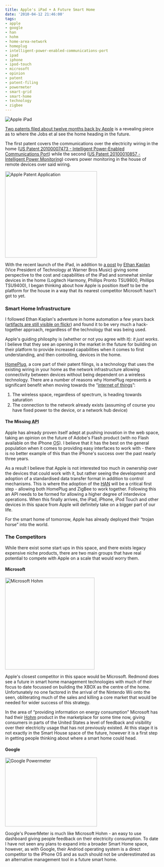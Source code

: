 ```yaml
---
title: Apple's iPad + A Future Smart Home
date: '2010-04-12 21:46:00'
tags:
- apple
- google
- han
- hohm
- home-area-network
- homeplug
- intelligent-power-enabled-communications-port
- ipad
- iphone
- ipod-touch
- microsoft
- opinion
- patent
- patent-filing
- powermeter
- smart-grid
- smart-home
- technology
- zigbee
---
```


<img src="http://images.apple.com/au/ipad/features/images/overview_safari_20100225.png" title="Apple iPad" />

<a href="http://www.patentlyapple.com/patently-apple/2010/01/apple-reveals-smart-home-energy-management-dashboard-system.html">Two patents filed about twelve months back by Apple</a> is a revealing piece as to where the Jobs et al see the home heading in the future.
<!--more-->
The first patent covers the communications over the electricity wiring in the home (<a href="http://www.freepatentsonline.com/y2010/0007473.html">US Patent 20100007473 - Intelligent Power-Enabled Communications Port</a>) while the second (<a href="http://www.freepatentsonline.com/y2010/0010857.html">US Patent 20100010857 - Intelligent Power Monitoring</a>) covers power monitoring in the house of remote devices over said wiring.

<a href="http://euphemize.net/blog/archives/2010/04/12/apples-ipad-and-a-future-smart-home/6a0120a5580826970c0120a7d2bd08970b-800wi/" rel="attachment wp-att-593"><img src="http://euphemize.net/blog/wp-content/uploads/6a0120a5580826970c0120a7d2bd08970b-800wi-300x282.jpg" alt="Apple Patent Application" title="Apple Patent Application" width="300" height="282" class="alignnone size-medium wp-image-593" /></a>

With the recent launch of the iPad, in addition to <a href="http://blackrimglasses.com/2010/04/09/perspective-2/">a post</a> by <a href="http://blackrimglasses.com/">Ethan Kaplan</a> (Vice President of Technology at Warner Bros Music) giving some perspective to the cost and capabilities of the iPad and somewhat similar devices in the home (Logitech Harmony, Phillips Pronto TSU9800, Phillips TSU9400), I began thinking about how Apple is position itself to be the platform for the house in a way that its nearest competitor Microsoft hasn't got to yet.

<h3>Smart Home Infrastructure</h3>

I followed Ethan Kaplan's adventure in home automation a few years back (<a href="http://www.flickr.com/search/?q=automation&w=53596647%40N00">artifacts are still visible on flickr</a>) and found it to be very much a hack-together approach, regardless of the technology that was being used.

Apple's guiding philosphy is (whether or not you agree with it): <em>it just works</em>. I believe that they see an opening in the market in the future for building on their platform to provide increased capabilities when it comes to first understanding, and then controlling, devices in the home.

<a href="http://www.homeplug.org/home/">HomePlug</a>, a core part of their patent filings, is a technology that uses the existing wiring in your home as the network infrastructure allowing connectivity between devices without being dependent on a wireless technology. There are a number of reasons why HomePlug represents a significant benefit when moving towards the “<a href="http://en.wikipedia.org/wiki/Internet_of_Things">internet of things</a>”:
<ol>
	<li>The wireless space, regardless of spectrum, is heading towards saturation</li>
	<li>The connection to the network already exists (assuming of course you have fixed power to the device, or a network hub device)</li>
</ol>

<h4>The Missing <abbr title="Application Programming Interface">API</abbr></h4>
Apple has already proven itself adept at pushing inovation in the web space, taking an opinion on the future of Adobe's Flash product (with no Flash available on the iPhone <abbr title="Operating System">OS</abbr>). I believe that it has the best on the general population when it comes to providing easy interfaces to work with - there is no better example of this than the iPhone's success over the past nearly three years.

As a result I believe  that Apple is not interested too much in ownership over the devices that could work with it, but rather seeing the development and adoption of a standardised data transfer format in addition to control mechanisms. This is where the adoption of the <a href="http://www.sdge.com/smartmeter/homeAreaNetwork.shtml"><acroym title="Home Area Network">HAN</acroym></a> will be a critical first step - allowing both HomePlug and ZigBee to work together. Following this an API needs to be formed for allowing a higher degree of interdevice operations. When this finally arrives, the iPad, iPhone, iPod Touch and other devices in this space from Apple will definitely take on a bigger part of our life.

For the smart home of tomorrow, Apple has already deployed their “trojan horse” into the world.

<h3>The Competitors</h3>

While there exist some start ups in this space, and there exists legacy expensive niche products, there are two main groups that have real potential to compete with Apple on a scale that would worry them.

<h4>Microsoft</h4>
<a href="http://euphemize.net/blog/archives/2010/04/12/apples-ipad-and-a-future-smart-home/microsoft-hohm/" rel="attachment wp-att-592"><img src="http://euphemize.net/blog/wp-content/uploads/microsoft-hohm-292x300.jpg" alt="Microsoft Hohm" title="Microsoft Hohm" width="292" height="300" class="alignnone size-medium wp-image-592" /></a>

Apple's closest competitor in this space would be Microsoft. Redmond does see a future in smart home management technologies with much of their focus to date focussed on building the XBOX as the centre of the home. Unfortunately no one factored in the arrival of the Nintendo Wii onto the seen, obliterating much of the sales and killing a core market that would be needed for wider success of this strategy.

In the area of “providing information on energy consumption” Microsoft has had their <a href="http://www.microsoft-hohm.com/">Hohm</a> product in the marketplace for some time now, giving consumers in parts of the United States a level of feedback and visibility over their electricity usage that has not previously existed. At this stage it is not exactly in the Smart House space of the future, however it is a first step in getting people thinking about where a smart home could head.

<h4>Google</h4>
<a href="http://euphemize.net/blog/archives/2010/04/12/apples-ipad-and-a-future-smart-home/ted-5000-and-google-powermeter-oct-31/" rel="attachment wp-att-591"><img src="http://euphemize.net/blog/wp-content/uploads/ted-5000-and-google-powermeter-oct-31-300x225.jpg" alt="Google Powermeter" title="Google Powermeter" width="300" height="225" class="alignnone size-medium wp-image-591" /></a>

Google's PowerMeter is much like Microsoft Hohm - an easy to use dashboard giving people feedback on their electricity consumption. To date I have not seen any plans to expand into a broader Smart Home space, however, as with Google, their Andriod operating system is a direct competitor to the iPhone OS and as such should not be underestimated as an alternative management tool in a future smart home.
